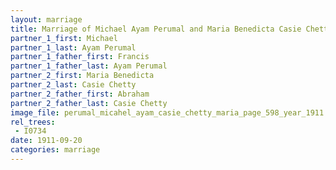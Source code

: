 ```yaml
---
layout: marriage
title: Marriage of Michael Ayam Perumal and Maria Benedicta Casie Chetty
partner_1_first: Michael
partner_1_last: Ayam Perumal
partner_1_father_first: Francis
partner_1_father_last: Ayam Perumal
partner_2_first: Maria Benedicta
partner_2_last: Casie Chetty
partner_2_father_first: Abraham
partner_2_father_last: Casie Chetty
image_file: perumal_micahel_ayam_casie_chetty_maria_page_598_year_1911
rel_trees:
 - I0734
date: 1911-09-20
categories: marriage
---
```


